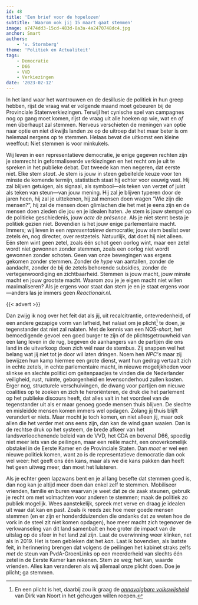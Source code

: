 ```yaml
---
id: 48
title: 'Een brief voor de hopelozen'
subtitle: 'Waarom ook jij 15 maart gaat stemmen'
image: a7474dd3-15cd-483d-8a3a-4a2470748dc4.jpg
anchor: Smart
authors:
    - 'v. Stormberg'
theme: 'Politiek en Actualiteit'
tags:
    - Democratie
    - D66
    - VVD
    - Verkiezingen
date: '2023-02-12'
---
```


In het land waar het wantrouwen en de desillusie de politiek in hun greep hebben, rijst de vraag wat er volgende maand moet gebeuren bij de Provinciale Statenverkiezingen. Terwijl het cynische spel van campagnes nog op gang moet komen, rijst de vraag uit alle hoeken op wie, wat en _of_ men überhaupt zal stemmen. Nerveus verschieten de meningen van optie naar optie en niet dikwijls landen ze op de uitroep dat het maar beter is om helemaal nergens op te stemmen. Helaas bevat die uitkomst een kleine weeffout: Niet stemmen is voor minkukels.

Wij leven in een representatieve democratie, je enige gegeven rechten zijn je stemrecht in geformaliseerde verkiezingen en het recht om je uit te spreken in het publieke debat. Dat tweede kan men negeren, dat eerste niet. Elke stem _staat_. Je stem is jouw in steen gebeitelde keuze voor ten minste de komende termijn, statistisch staat hij echter voor eeuwig vast. Hij zal blijven getuigen, als signaal, als symbool—als teken van verzet of juist als teken van steun—van jouw mening. Hij zal je blijven typeren door de jaren heen, hij zal je uittekenen, hij zal mensen doen vragen “Wie zijn die mensen?”, hij zal de mensen doen glimlachen die het met je eens zijn en de mensen doen zieden die jou en je idealen haten. Je stem is jouw stempel op de politieke geschiedenis, jouw _acte de présence_. Als je niet stemt besta je politiek gezien niet. Bovendien is het jouw enige parlementaire macht. Immers; wij leven in een _representatieve_ democratie; jouw stem beslist over zetels én, nog directer, over restzetels. Natuurlijk, dat doet hij niet alleen. Eén stem wint geen zetel, zoals één schot geen oorlog wint, maar een zetel wordt niet gewonnen zonder stemmen, zoals een oorlog niet wordt gewonnen zonder schoten. Geen van onze bewegingen was ergens gekomen zonder stemmen. Zonder de _hype_ van aantallen, zonder de aandacht, zonder de bij de zetels behorende subsidies, zonder de vertegenwoordiging en zichtbaarheid. Stemmen is jouw macht, jouw minste macht en jouw grootste macht. Waarom zou je je eigen macht niet willen maximaliseren? Als je ergens voor staat dan stem je en je staat ergens voor—anders las je immers geen _Reactionair.nl_.

{{< advert >}}

Dan zwijg ik nog over het feit dat als jij, uit recalcitrantie, ontevredenheid, of een andere gezapige vorm van lafheid, het nalaat om je plicht[^1] te doen, je tegenstander dat niet zal nalaten. Met de kennis van een NOS-_short_, het bemoedigende gevoel een goed burger te zijn of de plichtsgetrouwheid van een lang leven in de rug, begeven de aanhangers van de partijen die ons land in de uitverkoop doen zich wél naar de stembus. Zij snappen wel het belang wat jij niet tot je door wil laten dringen. Noem hen _NPC's_ maar zij bewijzen hun kamp hiermee een grote dienst, want hun gedrag vertaalt zich in echte zetels, in echte parlementaire macht, in nieuwe mogelijkheden voor slinkse en slechte politici om geitenpaadjes te vinden die de Nederlander veiligheid, rust, ruimte, geborgenheid en levensonderhoud zullen kosten. Erger nog, structurele verschuivingen, de dwang voor partijen om nieuwe coalities op te zoeken en zich te heroriënteren, de druk die het parlement op het publieke discours heeft, dat alles valt in het voordeel van de tegenstander uit als er maar genoeg goede mensen thuis blijven. De slechte en misleidde mensen komen immers wel opdagen. Zolang jij thuis blijft verandert er niets. Maar mocht je toch komen, en niet alleen jij, maar ook allen die het verder met ons eens zijn, dan kan de wind gaan waaien. Dan is de rechtse druk op het systeem, de brede afkeer van het landsverloochenende beleid van de VVD, het CDA en bovenal D66, spoedig niet meer iets van de peilingen, maar een reële macht, een onoverkomelijk obstakel in de Eerste Kamer en de Provinciale Staten. Dan _moet_ er wel een nieuwe politiek komen, want zo is de representatieve democratie dan ook wel weer: het geeft ons één kans, maar als we die kans pakken dan heeft het geen uitweg meer, dan moet het luisteren.

Als je echter geen lapzwans bent en je al lang besefte dat stemmen goed is, dan nog kan je altijd meer doen dan enkel zelf te stemmen. Mobiliseer vrienden, familie en buren waarvan je weet dat ze de zaak steunen, gebruik je recht om met volmachten voor anderen te stemmen; maak de politiek zo publiek mogelijk. Wees aanstekelijk, spreek met verve en draag je idealen uit waar dat kan en past. Zoals ik reeds zei: hoe meer goede mensen stemmen (en er zijn er honderdduizenden die ondanks dat ze weten hoe de vork in de steel zit niet komen opdagen), hoe meer macht zich tegenover de verkwanseling van dit land samenbalt en hoe groter de impact van de uitslag op de sfeer in het land zal zijn. Laat de overwinning weer klinken, net als in 2019. Het is toen gebleken dat het _kan_. Laat ik bovendien, als laatste feit, in herinnering brengen dat volgens de peilingen het kabinet straks zelfs _met_ de steun van PvdA-GroenLinks op een meerderheid van slechts één zetel in de Eerste Kamer kan rekenen. Stem ze weg; het kan, waarde vrienden. Alles kan veranderen als wij allemaal onze plicht doen. Doe je plicht; ga stemmen.


[^1]: En een plicht is het, daarbij zou ik graag de *[onnavolgbare volkswijsheid](https://www.youtube.com/watch?v=rJfhz4h5l6Q)* van Dirk van Noort in het geheugen willen roepen.
